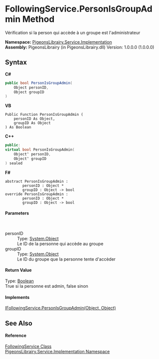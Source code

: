 # FollowingService.PersonIsGroupAdmin Method 
 

Vérification si la person qui accède à un groupe est l'administrateur

**Namespace:**&nbsp;<a href="61ea8cdd-bbb0-4640-7fbb-d4c259f85123">PigeonsLibrairy.Service.Implementation</a><br />**Assembly:**&nbsp;PigeonsLibrairy (in PigeonsLibrairy.dll) Version: 1.0.0.0 (1.0.0.0)

## Syntax

**C#**<br />
``` C#
public bool PersonIsGroupAdmin(
	Object personID,
	Object groupID
)
```

**VB**<br />
``` VB
Public Function PersonIsGroupAdmin ( 
	personID As Object,
	groupID As Object
) As Boolean
```

**C++**<br />
``` C++
public:
virtual bool PersonIsGroupAdmin(
	Object^ personID, 
	Object^ groupID
) sealed
```

**F#**<br />
``` F#
abstract PersonIsGroupAdmin : 
        personID : Object * 
        groupID : Object -> bool 
override PersonIsGroupAdmin : 
        personID : Object * 
        groupID : Object -> bool 
```


#### Parameters
&nbsp;<dl><dt>personID</dt><dd>Type: <a href="http://msdn2.microsoft.com/en-us/library/e5kfa45b" target="_blank">System.Object</a><br />Le ID de la personne qui accède au groupe</dd><dt>groupID</dt><dd>Type: <a href="http://msdn2.microsoft.com/en-us/library/e5kfa45b" target="_blank">System.Object</a><br />Le ID du groupe que la personne tente d'accèder</dd></dl>

#### Return Value
Type: <a href="http://msdn2.microsoft.com/en-us/library/a28wyd50" target="_blank">Boolean</a><br />True si la personne est admin, false sinon

#### Implements
<a href="bb762971-45f1-8aae-20c5-c90aae5c9a4b">IFollowingService.PersonIsGroupAdmin(Object, Object)</a><br />

## See Also


#### Reference
<a href="56967c12-fbd0-3375-f2d2-e79554e62424">FollowingService Class</a><br /><a href="61ea8cdd-bbb0-4640-7fbb-d4c259f85123">PigeonsLibrairy.Service.Implementation Namespace</a><br />